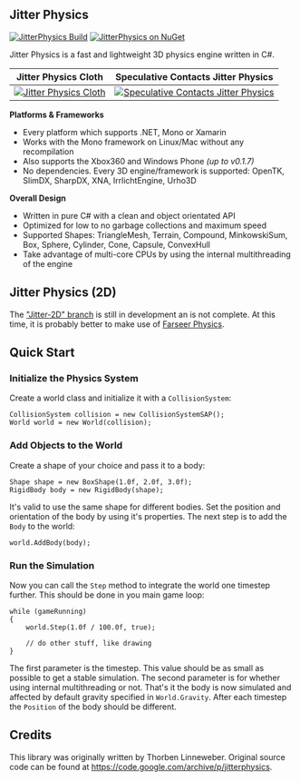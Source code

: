 ## Jitter Physics

[![JitterPhysics Build][appveyor-badge]][appveyor-link] [![JitterPhysics on NuGet][nuget-badge]][nuget-link]

Jitter Physics is a fast and lightweight 3D physics engine written in C#.

| Jitter Physics Cloth                  | Speculative Contacts Jitter Physics                  |
| :-----------------------------------: | :--------------------------------------------------: |
| [![Jitter Physics Cloth][img1]][vid1] | [![Speculative Contacts Jitter Physics][img2]][vid2] |


**Platforms & Frameworks**
 - Every platform which supports .NET, Mono or Xamarin
 - Works with the Mono framework on Linux/Mac without any recompilation 
 - Also supports the Xbox360 and Windows Phone _(up to v0.1.7)_
 - No dependencies. Every 3D engine/framework is supported: OpenTK, SlimDX, 
   SharpDX, XNA, IrrlichtEngine, Urho3D  

**Overall Design** 
 - Written in pure C# with a clean and object orientated API 
 - Optimized for low to no garbage collections and maximum speed 
 - Supported Shapes: TriangleMesh, Terrain, Compound, MinkowskiSum, Box, Sphere, 
   Cylinder, Cone, Capsule, ConvexHull 
 - Take advantage of multi-core CPUs by using the internal multithreading of 
   the engine 

## Jitter Physics (2D)

The ["Jitter-2D" branch][jitter2d] is still in development an is not complete.
At this time, it is probably better to make use of [Farseer Physics][farseer].

## Quick Start

### Initialize the Physics System
Create a world class and initialize it with a `CollisionSystem`:

    CollisionSystem collision = new CollisionSystemSAP();
    World world = new World(collision);

### Add Objects to the World
Create a shape of your choice and pass it to a body:

    Shape shape = new BoxShape(1.0f, 2.0f, 3.0f);
    RigidBody body = new RigidBody(shape);

It's valid to use the same shape for different bodies. 
Set the position and orientation of the body by using it's properties. 
The next step is to add the `Body` to the world:
 
    world.AddBody(body);
 
### Run the Simulation
Now you can call the `Step` method to integrate the world one timestep further. 
This should be done in you main game loop:
 
    while (gameRunning)
    {
        world.Step(1.0f / 100.0f, true);
        
        // do other stuff, like drawing
    }
 
The first parameter is the timestep. This value should be as small as possible 
to get a stable simulation. The second parameter is for whether using internal 
multithreading or not. That's it the body is now simulated and affected by 
default gravity specified in `World.Gravity`. After each timestep the `Position` 
of the body should be different.

## Credits

This library was originally written by Thorben Linneweber. Original source code can be found at https://code.google.com/archive/p/jitterphysics.


[img1]: http://img.youtube.com/vi/cM23EJOFp3E/0.jpg
[vid1]: http://www.youtube.com/watch?v=
[img2]: http://img.youtube.com/vi/bKP2GZLlPWA/0.jpg
[vid2]: http://www.youtube.com/watch?v=bKP2GZLlPWA
[jitter2d]: https://github.com/mattleibow/jitterphysics/tree/Jitter-2D
[farseer]: https://farseerphysics.codeplex.com/

[appveyor-badge]: https://img.shields.io/appveyor/ci/mattleibow/JitterPhysics/master.svg?style=flat-square
[appveyor-link]: https://ci.appveyor.com/project/mattleibow/jitterphysics
[nuget-badge]: https://img.shields.io/nuget/v/JitterPhysics.svg?style=flat-square
[nuget-link]: https://www.nuget.org/packages/JitterPhysics/

